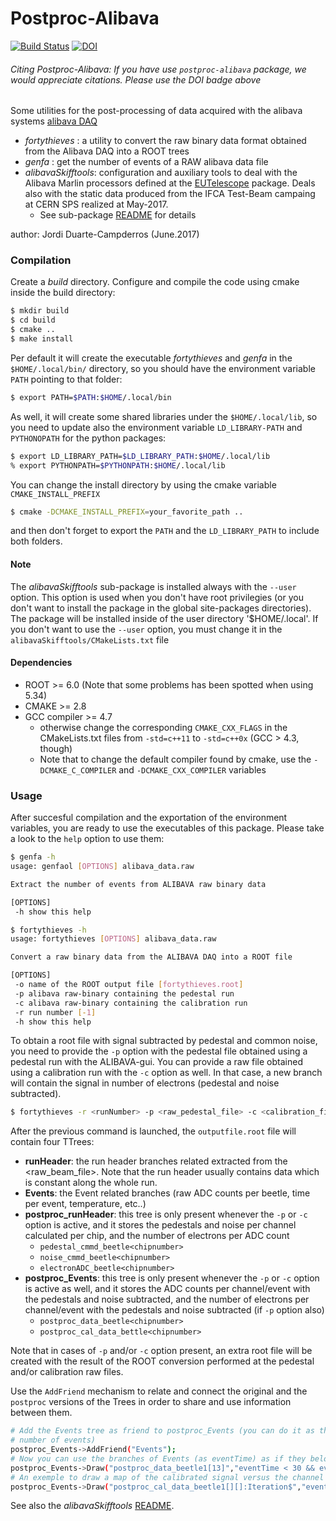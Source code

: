 # Postproc-Alibava   
[![Build Status](https://travis-ci.org/duartej/postproc-alibava.svg?branch=master)](https://travis-ci.org/duartej/postproc-alibava) [![DOI](https://zenodo.org/badge/93694769.svg)](https://zenodo.org/badge/latestdoi/93694769)
###### Citing Postproc-Alibava: If you have use `postproc-alibava` package, we would appreciate citations. Please use the DOI badge above

Some utilities for the post-processing of data acquired with
the alibava systems [alibava DAQ](https://www.alibavasystems.com)

 * *fortythieves*     : a utility to convert the raw binary data 
 format obtained from the Alibava DAQ into a ROOT trees
 * *genfa*            : get the number of events of a RAW alibava data file
 * *alibavaSkifftools*: configuration and auxiliary tools to deal
 with the Alibava Marlin processors defined at the [EUTelescope](https://github.com/duartej/eutelescope) package. 
 Deals also with the static data produced from the IFCA Test-Beam campaing
 at CERN SPS realized at May-2017.
   * See sub-package [README](https://github.com/duartej/postproc-alibava/blob/master/alibavaSkifftools/README.md) for details

 author: Jordi Duarte-Campderros (June.2017)

### Compilation
Create a *build* directory. Configure and compile the code using
cmake inside the build directory:
```bash
$ mkdir build
$ cd build
$ cmake ..
$ make install
```
Per default it will create the executable *fortythieves* and *genfa* in the
```$HOME/.local/bin/``` directory, so you should have the environment
variable ```PATH``` pointing to that folder:
```bash
$ export PATH=$PATH:$HOME/.local/bin
```
As well, it will create some shared libraries under the 
```$HOME/.local/lib```, so you need to update also the environment
variable ```LD_LIBRARY-PATH``` and ```PYTHONOPATH``` for the 
python packages:
```bash
$ export LD_LIBRARY_PATH=$LD_LIBRARY_PATH:$HOME/.local/lib
% export PYTHONPATH=$PYTHONPATH:$HOME/.local/lib
```
You can change the install directory by using the cmake variable
```CMAKE_INSTALL_PREFIX```
```bash
$ cmake -DCMAKE_INSTALL_PREFIX=your_favorite_path ..
```
and then don't forget to export the ```PATH``` and the ```LD_LIBRARY_PATH``` to
include both folders.

#### Note
The *alibavaSkifftools* sub-package is installed always with the
```--user``` option. This option is used when you don't have root privilegies 
(or you don't want to install the package in the global site-packages directories). 
The package will be installed inside of the user directory '$HOME/.local'. 
If you don't want to use the ```--user``` option, you must change it in 
the ```alibavaSkifftools/CMakeLists.txt``` file

#### Dependencies
 * ROOT >= 6.0 (Note that some problems has been spotted when using 5.34)
 * CMAKE >= 2.8
 * GCC compiler >= 4.7 
     * otherwise change the corresponding ```CMAKE_CXX_FLAGS``` in the CMakeLists.txt files from ```-std=c++11``` to ```-std=c++0x``` (GCC > 4.3, though)
     * Note that to change the default compiler found by cmake, use the ```-DCMAKE_C_COMPILER``` and ```-DCMAKE_CXX_COMPILER``` variables

### Usage
After succesful compilation and the exportation of the environment
variables, you are ready to use the executables of this package. 
Please take a look to the ```help``` option to use them:
```bash
$ genfa -h
usage: genfaol [OPTIONS] alibava_data.raw

Extract the number of events from ALIBAVA raw binary data

[OPTIONS]
 -h show this help
```

```bash
$ fortythieves -h
usage: fortythieves [OPTIONS] alibava_data.raw

Convert a raw binary data from the ALIBAVA DAQ into a ROOT file

[OPTIONS]
 -o name of the ROOT output file [fortythieves.root]
 -p alibava raw-binary containing the pedestal run
 -c alibava raw-binary containing the calibration run
 -r run number [-1]
 -h show this help
```   
To obtain a root file with signal subtracted by pedestal and common noise, you need
to provide the ```-p``` option with the pedestal file obtained using a pedestal run
with the ALIBAVA-gui. You can provide a raw file obtained using a calibration run with 
the ```-c``` option as well. In that case, a new branch will contain the signal in 
number of electrons (pedestal and noise subtracted).
```bash
$ fortythieves -r <runNumber> -p <raw_pedestal_file> -c <calibration_file> -o outputfile.root <raw_beam_file> 
```
After the previous command is launched, the ```outputfile.root``` file will contain four TTrees:
* **runHeader**: the run header branches related extracted from the <raw_beam_file>. Note that the run header usually
contains data which is constant along the whole run.
* **Events**: the Event related branches (raw ADC counts per beetle, time per event, temperature, etc..)
* **postproc_runHeader**: this tree is only present whenever the ```-p``` or ```-c``` option is active, and it stores the pedestals and noise per channel calculated per chip, and the number of electrons per ADC count
   * ```pedestal_cmmd_beetle<chipnumber>```
   * ```noise_cmmd_beetle<chipnumber>```
   * ```electronADC_beetle<chipnumber>```
* **postproc_Events**: this tree is only present whenever the ```-p``` or ```-c``` option is active as well, and it stores the ADC counts per channel/event with the pedestals and noise subtracted, and the number of electrons per channel/event with the pedestals and noise subtracted (if ```-p``` option also)
   * ```postproc_data_beetle<chipnumber>```
   * ```postproc_cal_data_bettle<chipnumber>```

Note that in cases of ```-p``` and/or ```-c``` option present, an extra root file will be created 
with the result of the ROOT conversion performed at the pedestal and/or calibration raw files.
   
Use the ```AddFriend``` mechanism to relate and connect the original and the ```postproc``` versions of the Trees in order to share and use information between them.
```bash
# Add the Events tree as friend to postproc_Events (you can do it as they have the same
# number of events)
postproc_Events->AddFriend("Events");
# Now you can use the branches of Events (as eventTime) as if they belong to postproc_Events
postproc_Events->Draw("postproc_data_beetle1[13]","eventTime < 30 && eventTime > 3");
# An exemple to draw a map of the calibrated signal versus the channel on the beetle 1
postproc_Events->Draw("postproc_cal_data_beetle1[][]:Iteration$","eventTime < 30 && eventTime > 3","COLZ");
```

See also the *alibavaSkifftools* [README](https://github.com/duartej/postproc-alibava/blob/master/alibavaSkifftools/README.md).
